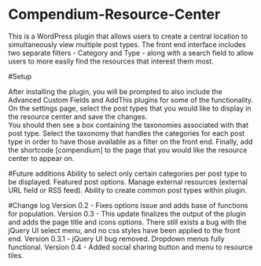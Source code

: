 # Compendium-Resource-Center

This is a WordPress plugin that allows users to create a central location to simultaneously view multiple post types.  The front end interface includes two separate filters - Category and Type - along with a search field to allow users to more easily find the resources that interest them most.

#Setup

After installing the plugin, you will be prompted to also include the Advanced Custom Fields and AddThis plugins for some of the functionality.  
On the settings page, select the post types that you would like to display in the resource center and save the changes.  
You should then see a box containing the taxonomies associated with that post type.  Select the taxonomy that handles the categories for each post type in order to have those available as a filter on the front end.
Finally, add the shortcode [compendium] to the page that you would like the resource center to appear on.

#Future additions
Ability to select only certain categories per post type to be displayed.
Featured post options.
Manage external resources (external URL field or RSS feed).
Ability to create common post types within plugin.

#Change log
Version 0.2 - Fixes options issue and adds base of functions for population.
Version 0.3 - This update finalizes the output of the plugin and adds the page title and icons options. There still exists a bug with the jQuery UI select menu, and no css styles have been applied to the front end.
Version 0.3.1 - jQuery UI bug removed.  Dropdown menus fully functional.
Version 0.4 - Added social sharing button and menu to resource tiles.
